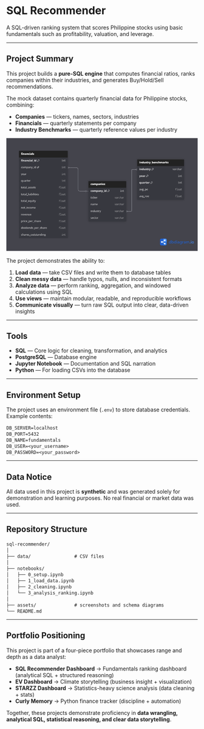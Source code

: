 # SQL Recommender

A SQL-driven ranking system that scores Philippine stocks using basic fundamentals such as profitability, valuation, and leverage.

---

## Project Summary

This project builds a **pure-SQL engine** that computes financial ratios, ranks companies within their industries, and generates Buy/Hold/Sell recommendations.

The mock dataset contains quarterly financial data for Philippine stocks, combining:

- **Companies** — tickers, names, sectors, industries  
- **Financials** — quarterly statements per company  
- **Industry Benchmarks** — quarterly reference values per industry  

![Datasets used chart showing 3 datasets combined for analysis](assets/schema.png)

The project demonstrates the ability to:

1. **Load data** — take CSV files and write them to database tables  
2. **Clean messy data** — handle typos, nulls, and inconsistent formats  
3. **Analyze data** — perform ranking, aggregation, and windowed calculations using SQL  
4. **Use views** — maintain modular, readable, and reproducible workflows  
5. **Communicate visually** — turn raw SQL output into clear, data-driven insights  

---

## Tools

- **SQL** — Core logic for cleaning, transformation, and analytics  
- **PostgreSQL** — Database engine  
- **Jupyter Notebook** — Documentation and SQL narration  
- **Python** — For loading CSVs into the database  

---

## Environment Setup

The project uses an environment file (`.env`) to store database credentials.  
Example contents:

    DB_SERVER=localhost
    DB_PORT=5432
    DB_NAME=fundamentals
    DB_USER=<your_username>
    DB_PASSWORD=<your_password>

---

## Data Notice

All data used in this project is **synthetic** and was generated solely for demonstration and learning purposes.  No real financial or market data was used.

---

## Repository Structure

    sql-recommender/
    │
    ├── data/                # CSV files
    │
    ├── notebooks/
    │   ├── 0_setup.ipynb
    │   ├── 1_load_data.ipynb
    │   ├── 2_cleaning.ipynb
    │   └── 3_analysis_ranking.ipynb
    │
    ├── assets/              # screenshots and schema diagrams
    └── README.md

---

## Portfolio Positioning

This project is part of a four-piece portfolio that showcases range and depth as a data analyst:

- **SQL Recommender Dashboard** → Fundamentals ranking dashboard (analytical SQL + structured reasoning)  
- **EV Dashboard** → Climate storytelling (business insight + visualization)  
- **STARZZ Dashboard** → Statistics-heavy science analysis (data cleaning + stats)  
- **Curly Memory** → Python finance tracker (discipline + automation)  

Together, these projects demonstrate proficiency in **data wrangling, analytical SQL, statistical reasoning, and clear data storytelling**.
